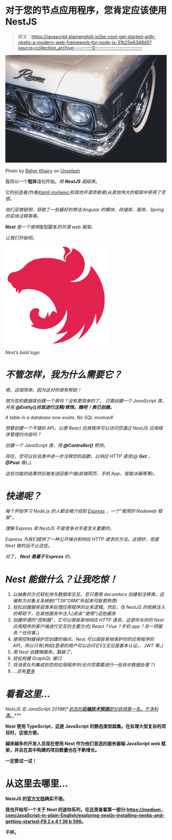 # 对于您的节点应用程序，您肯定应该使用 NestJS

> 原文：<https://javascript.plainenglish.io/be-cool-get-started-with-nestjs-a-modern-web-framework-for-node-js-31b25e6348d5?source=collection_archive---------0----------------------->

![](img/c43128a90c21a5e3f0a20c6eb0018300.png)

Photo by [Baher Khairy](https://unsplash.com/@baher366?utm_source=medium&utm_medium=referral) on [Unsplash](https://unsplash.com?utm_source=medium&utm_medium=referral)

我将以一个**粗体**语句开始。*用* ***NestJS*** *超级爽*。

它的创造者(作者[*Kamil myliwiec*](https://github.com/kamilmysliwiec)*和其他开源贡献者)从其他伟大的框架中获得了灵感。*

*他们足够聪明，窃取了一些最好的想法:Angular 的模块、存储库、服务、Spring 的实体注释等等。*

***Nest** 是一个使用*类型脚本*的开源 web 框架。*

*让我们开始吧。*

*![](img/af7f0fea0f8c4fd9e1f04502f12f2c44.png)*

*Nest’s bold logo*

# *不管怎样，我为什么需要它？*

*嗯，这很简单。因为这对你很有帮助！*

*想为您的数据库创建一个表吗？没有更简单的了。
只需创建一个 JavaScript 类，并用 **@Entity()对其进行注释/修饰。瞧吧！表已创建。***

*A table in a database now exists. No SQL involved!*

*想要创建一个不错的 API，以便 React 应用程序可以访问您通过 NestJS 应用程序管理的内容吗？*

*创建一个 JavaScript 类，用 **@Controller()** 修饰。*

*现在，您可以在该类中进一步注释您的函数，以响应 HTTP 请求(@ **Get** ， **@Post** 等)。).*

*这些功能的结果然后被发送回客户端(前端网页、手机 App、智能冰箱等等)。*

# *快递呢？*

*每个开始学习 Node.js 的人都会被介绍到 [Express](https://expressjs.com/) ，一个“*极简的 Node*web 框架”。*

*理解 Express 和 NestJS 不是竞争对手是至关重要的。*

*Express 为我们提供了一种公开端点和响应 HTTP 请求的方法。这很好，但是 Nest 做的远不止这些。*

*对了， **Nest 是基于 Express** 的。*

# *Nest 能做什么？让我吃惊！*

1.  *以抽象的方式轻松地与数据库交互。您只需用 decorators 创建和注释类。这被称为对象关系映射(“T39”ORM”听起来可能更熟悉)*
2.  *轻松创建服务层类来处理应用程序的业务逻辑。然后，在 NestJS 的依赖注入的帮助下，在其他服务中注入(阅读:“*使用*”)这些服务*
3.  *创建所谓的“控制器”，它可以很容易地响应 HTTP 请求。这是你与你的 Nest 应用程序的客户端进行交互的主要方式( *React？Vue？手机 app？另一项服务？任何事。*)*
4.  *使用控制器保护您创建的端点。Nest 可以很容易地保护你的应用程序的 API，所以只有(例如)登录的用户可以访问它们(无论是基本认证。、JWT 等。)*
5.  *用 Nest 创建微服务。酷毙了。*
6.  *轻松构建 GraphQL 接口*
7.  *将消息队列集成到您的应用程序中(也许您需要进行一些异步数据处理？)*
8.  *…还有[更多](https://docs.nestjs.com/first-steps)*

# *看看这里…*

*NestJS 在 JavaScript 2019*的*[*状态的**后端技术预测**部分获得第一名。干净利落。*](https://2019.stateofjs.com/awards/)***

**Nest 使用 TypeScript，这是 JavaScript 的静态类型超集。在处理大型复杂的项目时，这很方便。**

**越来越多的开发人员现在使用 Nest 作为他们首选的服务器端 JavaScript web 框架，并且在其中构建的项目数量也在不断增长。**

**一定要试一试！**

# **从这里去哪里…**

**NestJS 的[官方文档](https://docs.nestjs.com/)确实不错。**

**我也开始写一个关于 Nest 的迷你系列，在这里查看第一部分:[https://medium . com/JavaScript-in-plain-English/exploring-nestjs-installing-nestjs-and-getting-started-FB 2 e 4 f 36 b 596](https://medium.com/javascript-in-plain-english/exploring-nestjs-installing-nestjs-and-getting-started-fb2e4f36b596)。**

**干杯。**